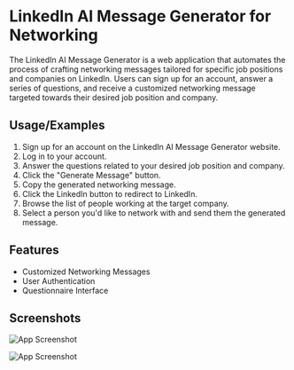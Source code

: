 # LinkedIn AI Message Generator for Networking

The LinkedIn AI Message Generator is a web application that automates the process of crafting networking messages tailored for specific job positions and companies on LinkedIn. Users can sign up for an account, answer a series of questions, and receive a customized networking message targeted towards their desired job position and company.


## Usage/Examples

1. Sign up for an account on the LinkedIn AI Message Generator website.
2. Log in to your account.
3. Answer the questions related to your desired job position and company.
4. Click the "Generate Message" button.
5. Copy the generated networking message.
6. Click the LinkedIn button to redirect to LinkedIn.
7. Browse the list of people working at the target company.
8. Select a person you'd like to network with and send them the generated message.


## Features

- Customized Networking Messages
- User Authentication
- Questionnaire Interface


## Screenshots

![App Screenshot](https://via.placeholder.com/468x300?text=App+Screenshot+Here)

![App Screenshot](https://via.placeholder.com/468x300?text=App+Screenshot+Here)

